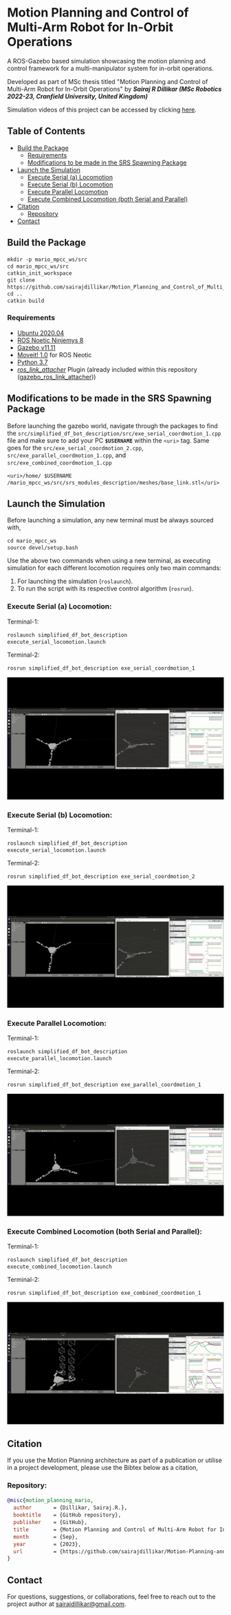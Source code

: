 # Motion Planning and Control of Multi-Arm Robot for In-Orbit Operations
A ROS-Gazebo based simulation showcasing the motion planning and control framework for a multi-manipulator system for in-orbit operations.

Developed as part of MSc thesis titled "Motion Planning and Control of Multi-Arm Robot for In-Orbit Operations" 
by ***Sairaj R Dillikar (MSc Robotics 2022-23, Cranfield University, United Kingdom)***

Simulation videos of this project can be accessed by clicking [here](http://tinyurl.com/MotionPlanning-MARIO).

## Table of Contents

- [Build the Package](#build-the-package)
    - [Requirements](#requirements)
    - [Modifications to be made in the SRS Spawning Package](#modifications-to-be-made-in-the-srs-spawning-package)
- [Launch the Simulation](#launch-the-simulation)
    - [Execute Serial (a) Locomotion](#execute-serial-a-locomotion)
    - [Execute Serial (b) Locomotion](#execute-serial-b-locomotion)
    - [Execute Parallel Locomotion](#execute-parallel-locomotion)
    - [Execute Combined Locomotion (both Serial and Parallel)](#execute-combined-locomotion-both-serial-and-parallel)
- [Citation](#citation)
    - [Repository](#repository)
- [Contact](#contact)

## Build the Package

````
mkdir -p mario_mpcc_ws/src
cd mario_mpcc_ws/src
catkin_init_workspace
git clone https://github.com/sairajdillikar/Motion_Planning_and_Control_of_Multi_Arm_Robot_for_In_Orbit_Operations.git
cd ..
catkin build
````

### Requirements

- [Ubuntu 2020.04](https://releases.ubuntu.com/focal/)
- [ROS Noetic Ninjemys 8](https://wiki.ros.org/noetic)
- [Gazebo v11.11](https://classic.gazebosim.org/tutorials?tut=ros_installing&cat=connect_ros)
- [Moveit! 1.0](https://moveit.ros.org/install/) for ROS Neotic
- [Python 3.7](https://www.python.org/downloads/release/python-370/)
- [*ros_link_attacher*](https://github.com/pal-robotics/gazebo_ros_link_attacher) Plugin (already included within this repository ([gazebo_ros_link_attacher](gazebo_ros_link_attacher)))

## Modifications to be made in the SRS Spawning Package

Before launching the gazebo world, navigate through the packages to find the `src/simplified_df_bot_description/src/exe_serial_coordmotion_1.cpp` file and make sure to add your PC **`$USERNAME`** within the `<uri>` tag. Same goes for the `src/exe_serial_coordmotion_2.cpp`, `src/exe_parallel_coordmotion_1.cpp`, and `src/exe_combined_coordmotion_1.cpp`


    <uri>/home/ $USERNAME /mario_mpcc_ws/src/srs_modules_description/meshes/base_link.stl</uri>


## Launch the Simulation

Before launching a simulation, any new terminal must be always sourced with,

    cd mario_mpcc_ws
    source devel/setup.bash

Use the above two commands when using a new terminal, as executing simulation for each different locomotion requires only two main commands: 
1. For launching the simulation (`roslaunch`).
2. To run the script with its respective control algorithm (`rosrun`).

### Execute Serial (a) Locomotion:

Terminal-1: 
    
    roslaunch simplified_df_bot_description execute_serial_locomotion.launch

Terminal-2: 

    rosrun simplified_df_bot_description exe_serial_coordmotion_1

![Serial (a) Locomotion](resources/serial_motion_1.gif)

### Execute Serial (b) Locomotion:

Terminal-1:

    roslaunch simplified_df_bot_description execute_serial_locomotion.launch

Terminal-2:
    
    rosrun simplified_df_bot_description exe_serial_coordmotion_2

![Serial (b) Locomotion](resources/serial_motion_2.gif)

### Execute Parallel Locomotion:

Terminal-1:

    roslaunch simplified_df_bot_description execute_parallel_locomotion.launch

Terminal-2:

    rosrun simplified_df_bot_description exe_parallel_coordmotion_1

![Parallel Locomotion](resources/parallel_motion_1.gif)

### Execute Combined Locomotion (both Serial and Parallel):

Terminal-1:

    roslaunch simplified_df_bot_description execute_combined_locomotion.launch

Terminal-2:

    rosrun simplified_df_bot_description exe_combined_coordmotion_1

![Combined Locomotion (both Serial and Parallel)](resources/combined_coord.gif)

## Citation

If you use the Motion Planning architecture as part of a publication or utilise in a project development, please use the Bibtex below as a citation,

### Repository:
```bibtex
@misc{motion_planning_mario,
  author       = {Dillikar, Sairaj.R.},
  booktitle    = {GitHub repository},
  publisher    = {GitHub},
  title        = {Motion Planning and Control of Multi-Arm Robot for In-Orbit Operations},
  month        = {Sep},
  year         = {2023},
  url          = {https://github.com/sairajdillikar/Motion-Planning-and-Control-of-Multi-Arm-Robot-for-In-Orbit-Operations}
}
```

## Contact

For questions, suggestions, or collaborations, feel free to reach out to the project author at [sairajdillikar@gmail.com](mailto:sairajdillikar@gmail.com).
